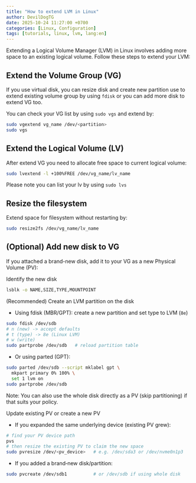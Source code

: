 ```yaml
---
title: "How to extend LVM in Linux"
author: DevilDogTG
date: 2025-10-24 11:27:00 +0700
categories: [Linux, Configuration]
tags: [tutorials, linux, lvm, lang:en]
---
```


Extending a Logical Volume Manager (LVM) in Linux involves adding more space to an existing logical volume. Follow these steps to extend your LVM:

## Extend the Volume Group (VG)

If you use virtual disk, you can resize disk and create new partition use to extend existing volume group by using `fdisk` or you can add more disk to extend VG too.

You can check your VG list by using `sudo vgs` and extend by:

```sh
sudo vgextend vg_name /dev/<partition>
sudo vgs
```

## Extend the Logical Volume (LV)

After extend VG you need to allocate free space to current logical volume:

```sh
sudo lvextend -l +100%FREE /dev/vg_name/lv_name
```

Please note you can list your lv by using `sudo lvs`

## Resize the filesystem

Extend space for filesystem without restarting by:

```sh
sudo resize2fs /dev/vg_name/lv_name
```

## (Optional) Add new disk to VG


If you attached a brand-new disk, add it to your VG as a new Physical Volume (PV):

Identify the new disk

```sh
lsblk -o NAME,SIZE,TYPE,MOUNTPOINT
```

(Recommended) Create an LVM partition on the disk

- Using fdisk (MBR/GPT): create a new partition and set type to LVM (`8e`)

```sh
sudo fdisk /dev/sdb
# n (new) -> accept defaults
# t (type) -> 8e (Linux LVM)
# w (write)
sudo partprobe /dev/sdb   # reload partition table
```

- Or using parted (GPT):

```sh
sudo parted /dev/sdb --script mklabel gpt \ 
  mkpart primary 0% 100% \ 
  set 1 lvm on
sudo partprobe /dev/sdb
```

Note: You can also use the whole disk directly as a PV (skip partitioning) if that suits your policy.

Update existing PV or create a new PV

- If you expanded the same underlying device (existing PV grew):

```sh
# find your PV device path
pvs
# then resize the existing PV to claim the new space
sudo pvresize /dev/<pv_device>   # e.g. /dev/sda3 or /dev/nvme0n1p3
```

- If you added a brand‑new disk/partition:

```sh
sudo pvcreate /dev/sdb1          # or /dev/sdb if using whole disk
```